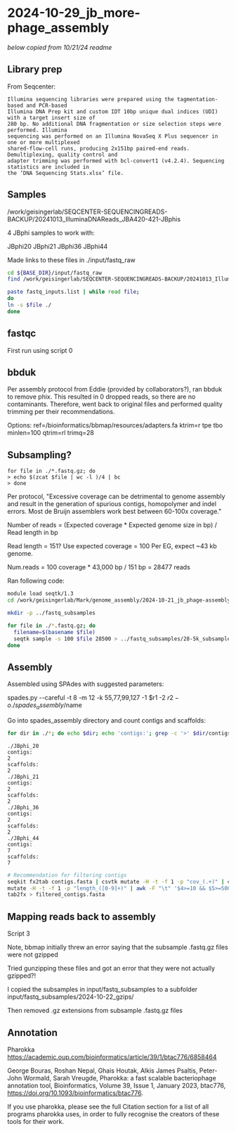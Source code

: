 # 2024-10-29_jb_more-phage_assembly



*below copied from 10/21/24 readme*



## Library prep

From Seqcenter:

```text
Illumina sequencing libraries were prepared using the tagmentation-based and PCR-based
Illumina DNA Prep kit and custom IDT 10bp unique dual indices (UDI) with a target insert size of
280 bp. No additional DNA fragmentation or size selection steps were performed. Illumina
sequencing was performed on an Illumina NovaSeq X Plus sequencer in one or more multiplexed
shared-flow-cell runs, producing 2x151bp paired-end reads. Demultiplexing, quality control and
adapter trimming was performed with bcl-convert1 (v4.2.4). Sequencing statistics are included in
the ‘DNA Sequencing Stats.xlsx’ file.
```

## Samples
/work/geisingerlab/SEQCENTER-SEQUENCINGREADS-BACKUP/20241013_IlluminaDNAReads_JBA420-421-JBphis

4 JBphi samples to work with:

JBphi20
JBphi21
JBphi36
JBphi44

Made links to these files in ./input/fastq_raw

```bash
cd ${BASE_DIR}/input/fastq_raw
find /work/geisingerlab/SEQCENTER-SEQUENCINGREADS-BACKUP/20241013_IlluminaDNAReads_JBA420-421-JBphis -name "JBphi*" >fastq_inputs.list

paste fastq_inputs.list | while read file;
do
ln -s $file ./
done

```

## fastqc
First run using script 0

## bbduk
Per assembly protocol from Eddie (provided by collaborators?), ran bbduk to remove phix.  This resulted in 0 dropped reads, so there are no contaminants.  Therefore, went back to original files and performed quality trimming per their recommendations.

Options:
ref=/bioinformatics/bbmap/resources/adapters.fa ktrim=r tpe tbo minlen=100
qtrim=rl trimq=28

## Subsampling?

```text
for file in ./*.fastq.gz; do
> echo $(zcat $file | wc -l )/4 | bc
> done

```

Per protocol, 
"Excessive coverage can be detrimental to genome assembly and result in the generation of spurious contigs, homopolymer and indel errors. Most de Bruijn assemblers work best between 60-100x coverage."

Number of reads = (Expected coverage * Expected genome size in bp) / Read length in bp

Read length = 151?
Use expected coverage = 100
Per EG, expect ~43 kb genome.

Num.reads = 100 coverage * 43,000 bp / 151 bp = 28477 reads

Ran following code:

```bash
module load seqtk/1.3
cd /work/geisingerlab/Mark/genome_assembly/2024-10-21_jb_phage-assembly/input/fastq_trimmed

mkdir -p ../fastq_subsamples

for file in ./*.fastq.gz; do
  filename=$(basename $file)
  seqtk sample -s 100 $file 28500 > ../fastq_subsamples/28-5k_subsample_${filename}
done

```


## Assembly

Assembled using SPAdes with suggested parameters:

spades.py --careful -t 8 -m 12 -k 55,77,99,127 -1 $r1 -2 $r2 -o ./spades_assembly/$name

Go into spades_assembly directory and count contigs and scaffolds:

```bash
for dir in ./*; do echo $dir; echo 'contigs:'; grep -c '>' $dir/contigs.fasta; echo 'scaffolds:'; grep -c '>' $dir/scaffolds.fasta; done
```

```text
./JBphi_20
contigs:
2
scaffolds:
2
./JBphi_21
contigs:
2
scaffolds:
2
./JBphi_36
contigs:
2
scaffolds:
2
./JBphi_44
contigs:
7
scaffolds:
7
```


```bash
# Recommendation for filtering contigs
seqkit fx2tab contigs.fasta | csvtk mutate -H -t -f 1 -p "cov_(.+)" | csvtk
mutate -H -t -f 1 -p "length_([0-9]+)" | awk -F "\t" '$4>=10 && $5>=500' | seqkit
tab2fx > filtered_contigs.fasta

```

## Mapping reads back to assembly

Script 3

Note, bbmap initially threw an error saying that the subsample .fastq.gz files were not gzipped

Tried gunzipping these files and got an error that they were not actually gzipped?!

I copied the subsamples in input/fastq_subsamples to a subfolder input/fastq_subsamples/2024-10-22_gzips/

Then removed .gz extensions from subsample .fastq.gz files

## Annotation

Pharokka
https://academic.oup.com/bioinformatics/article/39/1/btac776/6858464

George Bouras, Roshan Nepal, Ghais Houtak, Alkis James Psaltis, Peter-John Wormald, Sarah Vreugde, Pharokka: a fast scalable bacteriophage annotation tool, Bioinformatics, Volume 39, Issue 1, January 2023, btac776, https://doi.org/10.1093/bioinformatics/btac776.

If you use pharokka, please see the full Citation section for a list of all programs pharokka uses, in order to fully recognise the creators of these tools for their work.

